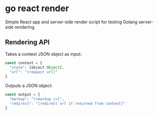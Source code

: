 # go react render

Simple React app and server-side render script for testing Golang server-side rendering.

## Rendering API

Takes a context JSON object as input:
```js
const context = {
  "state": [object Object],
  "url": "[request url]"
}
```

Outputs a JSON object:
```js
const output = {
  "markup": "[<markup />]",
  "redirect": "[redirect url if returned from context]"
}
```
